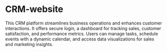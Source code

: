 # CRM-website
This CRM platform streamlines business operations and enhances customer interactions. It offers secure login, a dashboard for tracking sales, customer satisfaction, and performance metrics. Users can manage tasks, schedule events with a dynamic calendar, and access data visualizations for sales and marketing insights.
